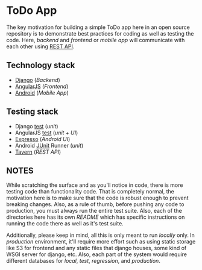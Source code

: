 # ToDo App
The key motivation for building a simple ToDo app here in an open source repository is to demonstrate best practices for coding as well as testing the code. Here, *backend* and *frontend* or *mobile app* will communicate with each other using [REST API](http://www.restapitutorial.com/).

## Technology stack
* [Django](https://www.djangoproject.com/) (*Backend*)
* [AngularJS](https://angularjs.org/) (*Frontend*)
* [Android](https://www.android.com/) (*Mobile App*)

## Testing stack
* Django [test](https://docs.djangoproject.com/en/2.0/topics/testing/overview/) (*unit*)
* AngularJS [test](http://andyshora.com/unit-testing-best-practices-angularjs.html) (*unit* + *UI*)
* [Expresso](https://developer.android.com/training/testing/espresso/index.html) (*Android UI*)
* Android [JUnit](https://developer.android.com/training/testing/junit-runner.html) Runner (*unit*)
* [Tavern](https://taverntesting.github.io/) (*REST API*)

## NOTES
While scratching the surface and as you'll notice in code, there is more testing code than functionality code. That is completely normal, the motivation here is to make sure that the code is robust enough to prevent breaking changes. Also, as a rule of thumb, before pushing any code to production, you must always run the entire test suite. Also, each of the directories here has its own *README* which has specific instructions on running the code there as well as it's test suite.

Additionally, please keep in mind, all this is only meant to run *locally* only. In *production* environment, it'll require more effort such as using static storage like S3 for frontend and any static files that django houses, some kind of WSGI server for django, etc. Also, each part of the system would require different databases for *local*, *test*, *regression*, and *production*.
